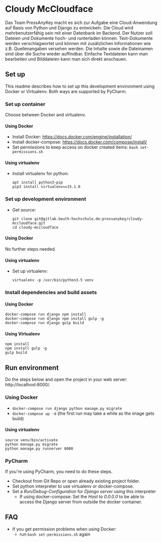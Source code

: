 # Cloudy McCloudface

Das Team PressAnyKey macht es sich zur Aufgabe eine Cloud-Anwendung auf Basis von Python und Django zu entwickeln.
Die Cloud wird mehrbenutzerfähig sein mit einer Datenbank im Backend. Der Nutzer soll Dateien und Dokumente hoch- und runterladen können. Text-Dokumente werden verschlagwortet und können mit zusätzlichen Informationen wie z.B. Quellenangaben versehen werden. Die Inhalte sowie die Dateinamen sind über die Suche wieder auffindbar. Einfache Textdateien kann man bearbeiten und Bilddateien kann man sich direkt anschauen.

## Set up

This readme describes how to set up this development environment using Docker or Virtualenv. Both ways are supported by PyCharm.

### Set up container

Choose between Docker and virtualenv.

#### Using Docker

- Install Docker:
  https://docs.docker.com/engine/installation/
- Install docker-compose:
  https://docs.docker.com/compose/install/
- Set permissions to keep access on docker created items:
  `bash set-permissions.sh`

#### Using virtualenv

- Install virtualenv for python:
  ```
  apt install python3-pip
  pip3 install virtualenv==15.1.0
  ```

### Set up development environment

- Get source:
  ```
  git clone git@gitlab.beuth-hochschule.de:pressanykey/cloudy-mccloudface.git
  cd cloudy-mccloudface
  ```

#### Using Docker

No further steps needed.

#### Using virtualenv
 
- Set up virtualenv:
  ```
  virtualenv -p /usr/bin/python3.5 venv
  ```

### Install dependencies and build assets

#### Using Docker

```
docker-compose run django npm install
docker-compose run django npm install gulp -g
docker-compose run django gulp build
```

#### Using Virtualenv

```
npm install
npm install gulp -g
gulp build
```

## Run environment

Do the steps below and open the project in your web server: http://localhost:8000/.

### Using Docker

- `docker-compose run django python manage.py migrate`
- `docker-compose up -d` (the first run may take a while as the image gets build)

#### Using virtualenv

  ```
  source venv/bin/activate
  python manage.py migrate
  python manage.py runserver 8000
  ```

### PyCharm

If you're using PyCharm, you need to do these steps.

- Checkout from Git Repo or open already existing project folder.
- Set python interpreter to use virtualenv or docker-compose.
- Set a _Run/Debug-Configuration_ for _Django server_ using this interpreter
    - If using docker-compose: Set the _Host_ to _0.0.0.0_ to be able to access the Django server from outside the docker container.

## FAQ

- If you get permission problems when using Docker:
  - run `bash set-permissions.sh` again
  
  